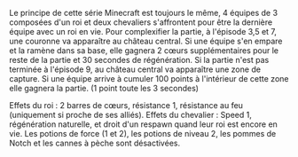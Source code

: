 Le principe de cette série Minecraft est toujours le même, 4 équipes de 3 composées d'un roi et deux chevaliers s'affrontent pour être la dernière équipe avec un roi en vie.
Pour complexifier la partie, à l'épisode 3,5 et 7, une couronne va apparaître au château central. Si une équipe s'en empare et la ramène dans sa base, elle gagnera 2 cœurs supplémentaires pour le reste de la partie et 30 secondes de régénération.
Si la partie n'est pas terminée à l'épisode 9, au château central va apparaître une zone de capture. Si une équipe arrive à cumuler 100 points à l'intérieur de cette zone elle gagnera la partie. (1 point toute les 3 secondes)

Effets du roi : 2 barres de cœurs, résistance 1, résistance au feu (uniquement si proche de ses alliés).
Effets du chevalier : Speed 1, régénération naturelle, et droit d'un respawn quand leur roi est encore en vie.
Les potions de force (1 et 2), les potions de niveau 2, les pommes de Notch et les cannes à pèche sont désactivées.